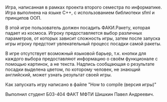 Игра, написанная в рамках проекта второго семестра по информатике. 
Игра выполнена на языке C++, с использованием библиотеки sfml и принципов ООП.

В этой игре пользователь должен посадить ФАКИ.Ракету, которая падает из космоса. Игроку предоставляется выбор различных параметров, от которых зависит сложность игры, затем после запуска игры игроку предстоит увлекательный процесс посадки самой ракеты.

В игре отсутствует возможный языковой барьер, т.к. кнопки для каждого выбора предоставляют информацию о своём функционале с помощью картинок, а не текста. Надпись сообщающая о результате посадки выделена цветом, по которому человек, не знающий английский, может узнать результат своей игры.

Как запускать игру написано в файле "How to compile (версия игры)"

Выполнил студент Б03-404 ФАКТ МФТИ Шишкин Павел Андреевич.
